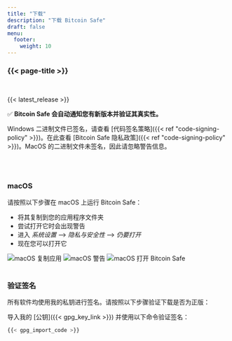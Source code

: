 ```yaml
---
title: "下载"
description: "下载 Bitcoin Safe"
draft: false
menu:
  footer:
    weight: 10
---
```


### {{< page-title >}} 

<br>

{{< latest_release >}}


✅ **Bitcoin Safe 会自动通知您有新版本并验证其真实性。**


Windows 二进制文件已签名，请查看 [代码签名策略]({{< ref "code-signing-policy" >}})。在此查看 [Bitcoin Safe 隐私政策]({{< ref "code-signing-policy" >}})。MacOS 的二进制文件未签名，因此请忽略警告信息。

<br>
<br>

###  macOS 

请按照以下步骤在 macOS 上运行 Bitcoin Safe：
- 将其复制到您的应用程序文件夹
- 尝试打开它时会出现警告
- 进入 *系统设置* --> *隐私与安全性* --> *仍要打开*
- 现在您可以打开它


<img src="/images/mac/copy-app.png" alt="macOS 复制应用"   /> 
<img src="/images/mac/warning.png" alt="macOS 警告"   /> 
<img src="/images/mac/disable.png" alt="macOS 打开 Bitcoin Safe"   /> 

<br>
<br>

###  验证签名

所有软件均使用我的私钥进行签名。请按照以下步骤验证下载是否为正版：

导入我的 [公钥]({{< gpg_key_link >}}) 并使用以下命令验证签名：
```bash
{{< gpg_import_code >}}
```



<br> 
<br>


<!-- ### Alternative install  via pip  on Mac, Linux, or Windows 
PyPi: https://pypi.org/project/bitcoin-safe/
python -m pip install bitcoin-safe
python -m bitcoin_safe
-->